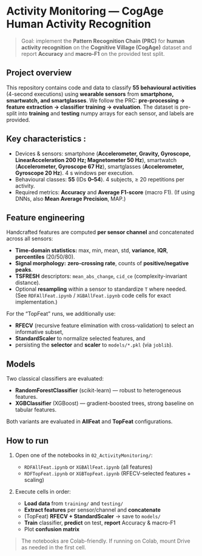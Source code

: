 # Activity Monitoring — CogAge Human Activity Recognition 

> Goal: implement the **Pattern Recognition Chain (PRC)** for **human activity recognition** on the **Cognitive Village (CogAge)** dataset and report **Accuracy** and **macro-F1** on the provided test split. 

## Project overview
This repository contains code and data to classify **55 behavioural activities** (4-second executions) using **wearable sensors** from **smartphone, smartwatch, and smartglasses**. We follow the PRC: **pre-processing → feature extraction → classifier training → evaluation**. The dataset is pre-split into **training** and **testing** numpy arrays for each sensor, and labels are provided. 

## Key characteristics :
- Devices & sensors: smartphone (**Accelerometer, Gravity, Gyroscope, LinearAcceleration 200 Hz; Magnetometer 50 Hz**), smartwatch (**Accelerometer, Gyroscope 67 Hz**), smartglasses (**Accelerometer, Gyroscope 20 Hz**). 4 s windows per execution. 
- Behavioural classes: **55** (IDs **0–54**). 4 subjects, ≥ 20 repetitions per activity.
- Required metrics: **Accuracy** and **Average F1-score** (macro F1). (If using DNNs, also **Mean Average Precision**, MAP.)

## Feature engineering

Handcrafted features are computed **per sensor channel** and concatenated across all sensors:
- **Time-domain statistics:** max, min, mean, std, **variance**, **IQR**, **percentiles** (20/50/80).  
- **Signal morphology:** **zero-crossing rate**, counts of **positive/negative peaks**.  
- **TSFRESH** descriptors: `mean_abs_change`, `cid_ce` (complexity-invariant distance).  
- Optional **resampling** within a sensor to standardize `T` where needed.  
(See `RDFAllFeat.ipynb` / `XGBAllFeat.ipynb` code cells for exact implementation.)

For the “TopFeat” runs, we additionally use:
- **RFECV** (recursive feature elimination with cross-validation) to select an informative subset,  
- **StandardScaler** to normalize selected features, and  
- persisting the **selector** and **scaler** to `models/*.pkl` (via `joblib`).

## Models

Two classical classifiers are evaluated:
- **RandomForestClassifier** (scikit-learn) — robust to heterogeneous features.  
- **XGBClassifier** (XGBoost) — gradient-boosted trees, strong baseline on tabular features.

Both variants are evaluated in **AllFeat** and **TopFeat** configurations.
## How to run

1) Open one of the notebooks in `02_ActivityMonitoring/`:
   - `RDFAllFeat.ipynb` or `XGBAllFeat.ipynb` (all features)
   - `RDFTopFeat.ipynb` or `XGBTopFeat.ipynb` (RFECV-selected features + scaling)

2) Execute cells in order:
   - **Load data** from `training/` and `testing/`  
   - **Extract features** per sensor/channel and **concatenate**  
   - (TopFeat) **RFECV + StandardScaler** → save to `models/`  
   - **Train** classifier, **predict** on test, **report** Accuracy & macro-F1  
   - Plot **confusion matrix**

> The notebooks are Colab-friendly. If running on Colab, mount Drive as needed in the first cell.


